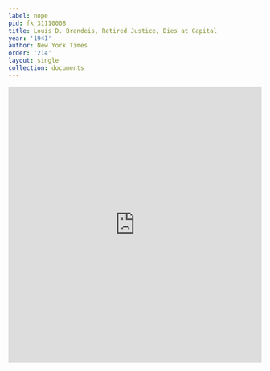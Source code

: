 ```yaml
---
label: nope
pid: fk_31110008
title: Louis D. Brandeis, Retired Justice, Dies at Capital
year: '1941'
author: New York Times
order: '214'
layout: single
collection: documents
---
```

<iframe src="https://northwestern.app.box.com/embed/s/e8h0ix7qoc1tz2sh4r7tc911nx0sxbbo?sortColumn=date&view=list" width="100%" height="550" frameborder="0" allowfullscreen webkitallowfullscreen msallowfullscreen></iframe>

